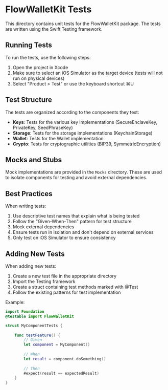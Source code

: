 # FlowWalletKit Tests

This directory contains unit tests for the FlowWalletKit package. The tests are written using the Swift Testing framework.

## Running Tests

To run the tests, use the following steps:

1. Open the project in Xcode
2. Make sure to select an iOS Simulator as the target device (tests will not run on physical devices)
3. Select "Product > Test" or use the keyboard shortcut ⌘U

## Test Structure

The tests are organized according to the components they test:

- **Keys**: Tests for the various key implementations (SecureEnclaveKey, PrivateKey, SeedPhraseKey)
- **Storage**: Tests for the storage implementations (KeychainStorage)
- **Wallet**: Tests for the Wallet implementation
- **Crypto**: Tests for cryptographic utilities (BIP39, SymmetricEncryption)

## Mocks and Stubs

Mock implementations are provided in the `Mocks` directory. These are used to isolate components for testing and avoid external dependencies.

## Best Practices

When writing tests:

1. Use descriptive test names that explain what is being tested
2. Follow the "Given-When-Then" pattern for test structure
3. Mock external dependencies
4. Ensure tests run in isolation and don't depend on external services
5. Only test on iOS Simulator to ensure consistency

## Adding New Tests

When adding new tests:

1. Create a new test file in the appropriate directory
2. Import the Testing framework
3. Create a struct containing test methods marked with @Test
4. Follow the existing patterns for test implementation

Example:

```swift
import Foundation
@testable import FlowWalletKit

struct MyComponentTests {
    
    func testFeature() {
        // Given
        let component = MyComponent()
        
        // When
        let result = component.doSomething()
        
        // Then
        #expect(result == expectedResult)
    }
} 

